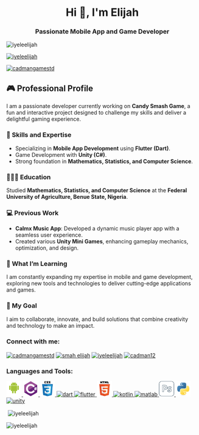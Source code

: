 <h1 align="center">Hi 👋, I'm Elijah</h1>
<h3 align="center">Passionate Mobile App and Game Developer</h3>

<p align="left">
  <img src="https://komarev.com/ghpvc/?username=iyeleelijah&label=Profile%20views&color=0e75b6&style=flat" alt="iyeleelijah" />
</p>

<p align="left">
  <a href="https://github.com/ryo-ma/github-profile-trophy">
    <img src="https://github-profile-trophy.vercel.app/?username=iyeleelijah" alt="iyeleelijah" />
  </a>
</p>

<p align="left">
  <a href="https://twitter.com/cadmangamestd" target="blank">
    <img src="https://img.shields.io/twitter/follow/cadmangamestd?logo=twitter&style=for-the-badge" alt="cadmangamestd" />
  </a>
</p>

<h2>🎮 Professional Profile</h2>
<p>
  I am a passionate developer currently working on <strong>Candy Smash Game</strong>, a fun and interactive project designed to challenge my skills and deliver a delightful gaming experience.
</p>

<h3>📱 Skills and Expertise</h3>
<ul>
  <li>Specializing in <strong>Mobile App Development</strong> using <strong>Flutter (Dart)</strong>.</li>
  <li>Game Development with <strong>Unity (C#)</strong>.</li>
  <li>Strong foundation in <strong>Mathematics, Statistics, and Computer Science</strong>.</li>
</ul>

<h3>👨🏼‍🎓 Education</h3>
<p>
  Studied <strong>Mathematics, Statistics, and Computer Science</strong> at the 
  <strong>Federal University of Agriculture, Benue State, Nigeria</strong>.
</p>

<h3>💻 Previous Work</h3>
<ul>
  <li><strong>Calmx Music App</strong>: Developed a dynamic music player app with a seamless user experience.</li>
  <li>Created various <strong>Unity Mini Games</strong>, enhancing gameplay mechanics, optimization, and design.</li>
</ul>

<h3>🌟 What I’m Learning</h3>
<p>
  I am constantly expanding my expertise in mobile and game development, exploring new tools and technologies to deliver cutting-edge applications and games.
</p>

<h3>📌 My Goal</h3>
<p>
  I aim to collaborate, innovate, and build solutions that combine creativity and technology to make an impact.
</p>



<h3 align="left">Connect with me:</h3>
<p align="left">
<a href="https://twitter.com/cadmangamestd" target="blank"><img align="center" src="https://raw.githubusercontent.com/rahuldkjain/github-profile-readme-generator/master/src/images/icons/Social/twitter.svg" alt="cadmangamestd" height="30" width="40" /></a>
<a href="https://linkedin.com/in/smah elijah" target="blank"><img align="center" src="https://raw.githubusercontent.com/rahuldkjain/github-profile-readme-generator/master/src/images/icons/Social/linked-in-alt.svg" alt="smah elijah" height="30" width="40" /></a>
<a href="https://instagram.com/iyeleelijah" target="blank"><img align="center" src="https://raw.githubusercontent.com/rahuldkjain/github-profile-readme-generator/master/src/images/icons/Social/instagram.svg" alt="iyeleelijah" height="30" width="40" /></a>
<a href="https://discord.gg/cadman12" target="blank"><img align="center" src="https://raw.githubusercontent.com/rahuldkjain/github-profile-readme-generator/master/src/images/icons/Social/discord.svg" alt="cadman12" height="30" width="40" /></a>
</p>

<h3 align="left">Languages and Tools:</h3>
<p align="left"> <a href="https://developer.android.com" target="_blank" rel="noreferrer"> <img src="https://raw.githubusercontent.com/devicons/devicon/master/icons/android/android-original-wordmark.svg" alt="android" width="40" height="40"/> </a> <a href="https://www.w3schools.com/cs/" target="_blank" rel="noreferrer"> <img src="https://raw.githubusercontent.com/devicons/devicon/master/icons/csharp/csharp-original.svg" alt="csharp" width="40" height="40"/> </a> <a href="https://www.w3schools.com/css/" target="_blank" rel="noreferrer"> <img src="https://raw.githubusercontent.com/devicons/devicon/master/icons/css3/css3-original-wordmark.svg" alt="css3" width="40" height="40"/> </a> <a href="https://dart.dev" target="_blank" rel="noreferrer"> <img src="https://www.vectorlogo.zone/logos/dartlang/dartlang-icon.svg" alt="dart" width="40" height="40"/> </a> <a href="https://flutter.dev" target="_blank" rel="noreferrer"> <img src="https://www.vectorlogo.zone/logos/flutterio/flutterio-icon.svg" alt="flutter" width="40" height="40"/> </a> <a href="https://www.w3.org/html/" target="_blank" rel="noreferrer"> <img src="https://raw.githubusercontent.com/devicons/devicon/master/icons/html5/html5-original-wordmark.svg" alt="html5" width="40" height="40"/> </a> <a href="https://kotlinlang.org" target="_blank" rel="noreferrer"> <img src="https://www.vectorlogo.zone/logos/kotlinlang/kotlinlang-icon.svg" alt="kotlin" width="40" height="40"/> </a> <a href="https://www.mathworks.com/" target="_blank" rel="noreferrer"> <img src="https://upload.wikimedia.org/wikipedia/commons/2/21/Matlab_Logo.png" alt="matlab" width="40" height="40"/> </a> <a href="https://www.photoshop.com/en" target="_blank" rel="noreferrer"> <img src="https://raw.githubusercontent.com/devicons/devicon/master/icons/photoshop/photoshop-line.svg" alt="photoshop" width="40" height="40"/> </a> <a href="https://www.python.org" target="_blank" rel="noreferrer"> <img src="https://raw.githubusercontent.com/devicons/devicon/master/icons/python/python-original.svg" alt="python" width="40" height="40"/> </a> <a href="https://unity.com/" target="_blank" rel="noreferrer"> <img src="https://www.vectorlogo.zone/logos/unity3d/unity3d-icon.svg" alt="unity" width="40" height="40"/> </a> </p>



<p>&nbsp;<img align="center" src="https://github-readme-stats.vercel.app/api?username=iyeleelijah&show_icons=true&locale=en" alt="iyeleelijah" /></p>

<p><img align="center" src="https://github-readme-streak-stats.herokuapp.com/?user=iyeleelijah&" alt="iyeleelijah" /></p>


